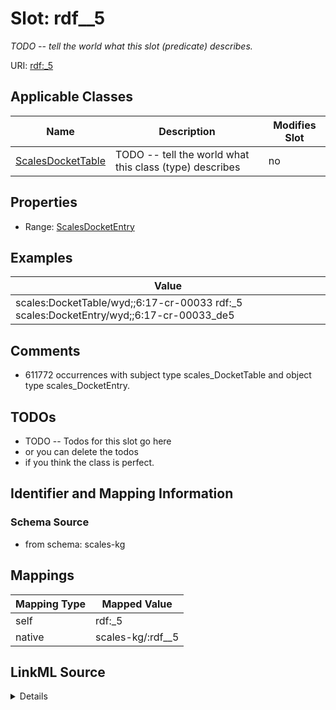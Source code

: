 

# Slot: rdf__5


_TODO -- tell the world what this slot (predicate) describes._





URI: [rdf:_5](http://www.w3.org/1999/02/22-rdf-syntax-ns#_5)



<!-- no inheritance hierarchy -->





## Applicable Classes

| Name | Description | Modifies Slot |
| --- | --- | --- |
| [ScalesDocketTable](../classes/ScalesDocketTable.md) | TODO -- tell the world what this class (type) describes |  no  |







## Properties

* Range: [ScalesDocketEntry](../classes/ScalesDocketEntry.md)






## Examples

| Value |
| --- |
| scales:DocketTable/wyd;;6:17-cr-00033 rdf:_5 scales:DocketEntry/wyd;;6:17-cr-00033_de5 |

## Comments

* 611772 occurrences with subject type scales_DocketTable and object type scales_DocketEntry.

## TODOs

* TODO -- Todos for this slot go here
* or you can delete the todos
* if you think the class is perfect.

## Identifier and Mapping Information







### Schema Source


* from schema: scales-kg




## Mappings

| Mapping Type | Mapped Value |
| ---  | ---  |
| self | rdf:_5 |
| native | scales-kg/:rdf__5 |




## LinkML Source

<details>
```yaml
name: rdf__5
description: TODO -- tell the world what this slot (predicate) describes.
todos:
- TODO -- Todos for this slot go here
- or you can delete the todos
- if you think the class is perfect.
comments:
- 611772 occurrences with subject type scales_DocketTable and object type scales_DocketEntry.
examples:
- value: scales:DocketTable/wyd;;6:17-cr-00033 rdf:_5 scales:DocketEntry/wyd;;6:17-cr-00033_de5
from_schema: scales-kg
rank: 1000
slot_uri: rdf:_5
alias: rdf__5
domain_of:
- scales_DocketTable
range: scales_DocketEntry

```
</details>